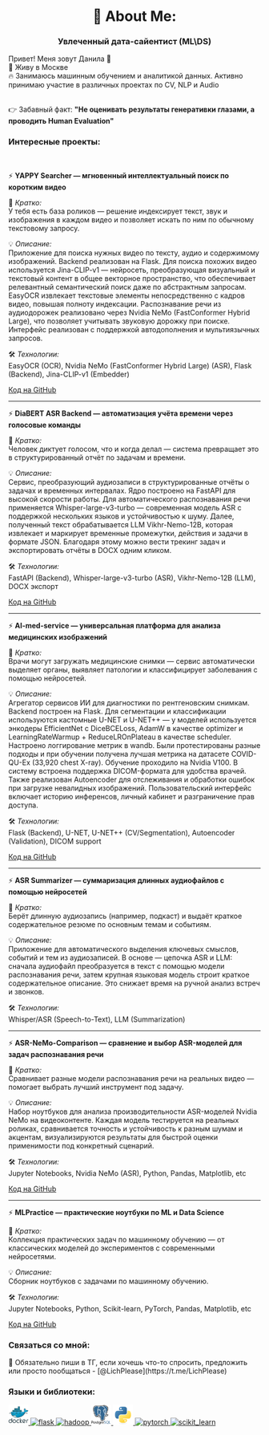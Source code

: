 <h1 align="center">💫 About Me:</h1>
<h3 align="center">Увлеченный дата-сайентист (ML\DS)</h3>
Привет! Меня зовут Данила 👋<br>
🌇 Живу в Москве <br>
🔥 Занимаюсь машинным обучением и аналитикой данных. Активно принимаю участие в различных проектах по CV, NLP и Audio <br>

<br> 👉 Забавный факт: **"Не оценивать результаты генеративки глазами, а проводить Human Evaluation"** <br>

<h3 align="left">Интересные проекты:</h3>

<br>

⚡ <b>YAPPY Searcher — мгновенный интеллектуальный поиск по коротким видео</b>

📝 *Кратко:*  
У тебя есть база роликов — решение индексирует текст, звук и изображения в каждом видео и позволяет искать по ним по обычному текстовому запросу.

💡 *Описание:*  
Приложение для поиска нужных видео по тексту, аудио и содержимому изображений. Backend реализован на Flask. Для поиска похожих видео используется Jina-CLIP-v1 — нейросеть, преобразующая визуальный и текстовый контент в общее векторное пространство, что обеспечивает релевантный семантический поиск даже по абстрактным запросам. EasyOCR извлекает текстовые элементы непосредственно с кадров видео, повышая полноту индексации. Распознавание речи из аудиодорожек реализовано через Nvidia NeMo (FastConformer Hybrid Large), что позволяет учитывать звуковую дорожку при поиске. Интерфейс реализован с поддержкой автодополнения и мультиязычных запросов.

🛠️ *Технологии:*  
EasyOCR (OCR), Nvidia NeMo (FastConformer Hybrid Large) (ASR), Flask (Backend), Jina-CLIP-v1 (Embedder)

[Код на GitHub](https://github.com/DanilaAniva/YAPPY_searcher_SDVIG_deploy)

---

⚡ <b>DiaBERT ASR Backend — автоматизация учёта времени через голосовые команды</b>

📝 *Кратко:*  
Человек диктует голосом, что и когда делал — система превращает это в структурированный отчёт по задачам и времени.

💡 *Описание:*  
Сервис, преобразующий аудиозаписи в структурированные отчёты о задачах и временных интервалах. Ядро построено на FastAPI для высокой скорости работы. Для автоматического распознавания речи применяется Whisper-large-v3-turbo — современная модель ASR с поддержкой нескольких языков и устойчивостью к шуму. Далее, полученный текст обрабатывается LLM Vikhr-Nemo-12B, которая извлекает и маркирует временные промежутки, действия и задачи в формате JSON. Благодаря этому можно вести трекинг задач и экспортировать отчёты в DOCX одним кликом.

🛠️ *Технологии:*  
FastAPI (Backend), Whisper-large-v3-turbo (ASR), Vikhr-Nemo-12B (LLM), DOCX экспорт

[Код на GitHub](https://github.com/DanilaAniva/DiabertASRBackend)

---

⚡ <b>AI-med-service — универсальная платформа для анализа медицинских изображений</b>

📝 *Кратко:*  
Врачи могут загружать медицинские снимки — сервис автоматически выделяет органы, выявляет патологии и классифицирует заболевания с помощью нейросетей.

💡 *Описание:*  
Агрегатор сервисов ИИ для диагностики по рентгеновским снимкам. Backend построен на Flask. Для сегментации и классификации используются кастомные U-NET и U-NET++ — у моделей используется энкодеры EfficientNet с DiceBCELoss, AdamW в качестве optimizer и LearningRateWarmup + ReduceLROnPlateau в качестве scheduler. Настроено логгирование метрик в wandb. Были протестированы разные подходы и при обучении получена лучшая метрика на датасете COVID-QU-Ex (33,920 chest X-ray). Обучение проходило на Nvidia V100. В систему встроена поддержка DICOM-формата для удобства врачей. Также реализован Autoencoder для отслеживания и обработки ошибок при загрузке невалидных изображений. Пользовательский интерфейс включает историю инференсов, личный кабинет и разграничение прав доступа. 

🛠️ *Технологии:*  
Flask (Backend), U-NET, U-NET++ (CV/Segmentation), Autoencoder (Validation), DICOM support

[Код на GitHub](https://github.com/DanilaAniva/AI-med-service)

---

⚡ <b>ASR Summarizer — суммаризация длинных аудиофайлов с помощью нейросетей</b>

📝 *Кратко:*  
Берёт длинную аудиозапись (например, подкаст) и выдаёт краткое содержательное резюме по основным темам и событиям.

💡 *Описание:*  
Приложение для автоматического выделения ключевых смыслов, событий и тем из аудиозаписей. В основе — цепочка ASR и LLM: сначала аудиофайл преобразуется в текст с помощью модели распознавания речи, затем крупная языковая модель строит краткое содержательное описание. Это снижает время на ручной анализ встреч и звонков.

🛠️ *Технологии:*  
Whisper/ASR (Speech-to-Text), LLM (Summarization)

---

⚡ <b>ASR-NeMo-Comparison — сравнение и выбор ASR-моделей для задач распознавания речи</b>

📝 *Кратко:*  
Сравнивает разные модели распознавания речи на реальных видео — помогает выбрать лучший инструмент под задачу.

💡 *Описание:*  
Набор ноутбуков для анализа производительности ASR-моделей Nvidia NeMo на видеоконтенте. Каждая модель тестируется на реальных роликах, сравнивается точность и устойчивость к разным шумам и акцентам, визуализируются результаты для быстрой оценки применимости под конкретный сценарий.

🛠️ *Технологии:*  
Jupyter Notebooks, Nvidia NeMo (ASR), Python, Pandas, Matplotlib, etc

[Код на GitHub](https://github.com/DanilaAniva/ASR-NeMo-Comparison)

---

⚡ <b>MLPractice — практические ноутбуки по ML и Data Science</b>

📝 *Кратко:*  
Коллекция практических задач по машинному обучению — от классических моделей до экспериментов с современными нейросетями.

💡 *Описание:*  
Сборник ноутбуков с задачами по машинному обучению.

🛠️ *Технологии:*  
Jupyter Notebooks, Python, Scikit-learn, PyTorch, Pandas, Matplotlib, etc

[Код на GitHub](https://github.com/DanilaAniva/MLPractice)


<h3 align="left">Связаться со мной:</h3>
<p align="left">
</p>
🍊 Обязательно пиши в ТГ, если хочешь что-то спросить, предложить или просто пообщаться - [@LichPlease](https://t.me/LichPlease)<br>
<h3 align="left">Языки и библиотеки:</h3>
<p align="left"> <a href="https://www.docker.com/" target="_blank" rel="noreferrer"> <img src="https://raw.githubusercontent.com/devicons/devicon/master/icons/docker/docker-original-wordmark.svg" alt="docker" width="40" height="40"/> </a> <a href="https://flask.palletsprojects.com/" target="_blank" rel="noreferrer"> <img src="https://www.vectorlogo.zone/logos/pocoo_flask/pocoo_flask-icon.svg" alt="flask" width="40" height="40"/> </a> <a href="https://hadoop.apache.org/" target="_blank" rel="noreferrer"> <img src="https://www.vectorlogo.zone/logos/apache_hadoop/apache_hadoop-icon.svg" alt="hadoop" width="40" height="40"/> </a> <a href="https://www.postgresql.org" target="_blank" rel="noreferrer"> <img src="https://raw.githubusercontent.com/devicons/devicon/master/icons/postgresql/postgresql-original-wordmark.svg" alt="postgresql" width="40" height="40"/> </a> <a href="https://www.python.org" target="_blank" rel="noreferrer"> <img src="https://raw.githubusercontent.com/devicons/devicon/master/icons/python/python-original.svg" alt="python" width="40" height="40"/> </a> <a href="https://pytorch.org/" target="_blank" rel="noreferrer"> <img src="https://www.vectorlogo.zone/logos/pytorch/pytorch-icon.svg" alt="pytorch" width="40" height="40"/> </a> <a href="https://scikit-learn.org/" target="_blank" rel="noreferrer"> <img src="https://upload.wikimedia.org/wikipedia/commons/0/05/Scikit_learn_logo_small.svg" alt="scikit_learn" width="40" height="40"/> </a> </p>
